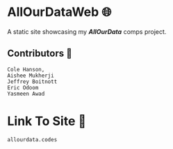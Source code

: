 # AllOurDataWeb 🌐

A static site showcasing my ***AllOurData*** comps project.

## Contributors 📑

```
Cole Hanson,
Aishee Mukherji
Jeffrey Boitnott
Eric Odoom
Yasmeen Awad
```

# Link To Site 🔗

```
allourdata.codes
```

